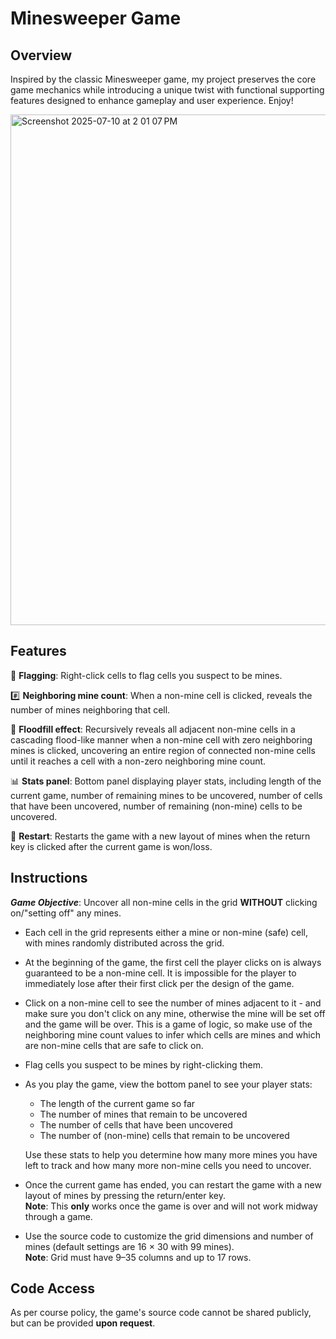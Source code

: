 # Minesweeper Game 

## Overview
Inspired by the classic Minesweeper game, my project preserves the core game mechanics while introducing a unique twist with functional supporting features designed to enhance gameplay and user experience. Enjoy!

<img width="1200" height="817" alt="Screenshot 2025-07-10 at 2 01 07 PM" src="https://github.com/user-attachments/assets/e335da45-4524-418b-ab85-6e722cd29212" />    

## Features
🚩 **Flagging**: Right-click cells to flag cells you suspect to be mines.   

#️⃣ **Neighboring mine count**: When a non-mine cell is clicked, reveals the number of mines neighboring that cell.  

🌊 **Floodfill effect**: Recursively reveals all adjacent non-mine cells in a cascading flood-like manner when a non-mine cell with zero neighboring mines is clicked, uncovering an entire region of connected non-mine cells until it reaches a cell with a non-zero neighboring mine count.   

📊 **Stats panel**: Bottom panel displaying player stats, including length of the current game, number of remaining mines to be uncovered, number of cells that have been uncovered, number of remaining (non-mine) cells  to be uncovered.   

🔄 **Restart**: Restarts the game with a new layout of mines when the return key is clicked after the current game is won/loss.   



##  Instructions
***Game Objective***: Uncover all non-mine cells in the grid **WITHOUT** clicking on/"setting off" any mines.    

- Each cell in the grid represents either a mine or non-mine (safe) cell, with mines randomly distributed across the grid. 

- At the beginning of the game, the first cell the player clicks on is always guaranteed to be a non-mine cell. It is impossible for the player to immediately lose after their first click per the design of the game.  

- Click on a non-mine cell to see the number of mines adjacent to it - and make sure you don't click on any mine, otherwise the mine will be set off and the game will be over. This is a game of logic, so make use of the  neighboring mine count values to infer which cells are mines and which are non-mine cells that are safe to click on.   

- Flag cells you suspect to be mines by right-clicking them.  

- As you play the game, view the bottom panel to see your player stats:  
  - The length of the current game so far
  - The number of mines that remain to be uncovered  
  - The number of cells that have been uncovered  
  - The number of (non-mine) cells that remain to be uncovered

  Use these stats to help you determine how many more mines you have left to track and how many more non-mine cells you need to uncover.

- Once the current game has ended, you can restart the game with a new layout of mines by pressing the return/enter key.   
**Note**: This **only** works once the game is over and will not work midway through a game.   

- Use the source code to customize the grid dimensions and number of mines (default settings are 16 × 30 with 99 mines).     
**Note**: Grid must have 9–35 columns and up to 17 rows.

## Code Access
As per course policy, the game's source code cannot be shared publicly, but can be provided **upon request**. 
